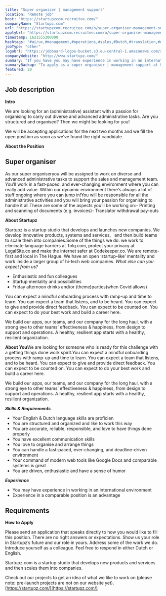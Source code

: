 ```yaml
---
title: "Super organiser | management support"
location: "Remote job"
host: "https://startupzcom.recruitee.com/"
companyName: "Startupz.com"
url: "https://startupzcom.recruitee.com/o/super-organiser-management-support"
applyUrl: "https://startupzcom.recruitee.com/o/super-organiser-management-support/c/new"
timestamp: 1621555200000
hashtags: "#ui/ux,#management,#operations,#sales,#Dutch,#translation,#office,#English"
jobType: "other"
logoUrl: "https://jobboard-logos-bucket.s3.eu-central-1.amazonaws.com/startupz-com"
companyWebsite: "http://www.startupz.com/"
summary: "If you have you may have experience in working in an international environment, Startupz.com is looking for someone with your skillset."
summaryBackup: "To apply as a super organiser | management support at Startupz.com, you preferably need to have some knowledge of: #ui/ux, #management, #operations."
featured: 20
---
```


## Job description

**Intro**

We are looking for an (administrative) assistant with a passion for organising to carry out diverse and advanced administrative tasks. Are you structured and organised? Then we might be looking for you!

We will be accepting applications for the next two months and we fill the open position as soon as we’ve found the right candidate.

**About the Position**

## Super organiser

As our super organiseryou will be assigned to work on diverse and advanced administrative tasks to support the sales and management team. You’ll work in a fast-paced, and ever-changing environment where you can really add value. Within our dynamic environment there's always a lot of stuff ongoing where you can jump in!You will be responsible for all the administrative activities and you will bring your passion for organising to handle it all.These are some of the aspects you’ll be working on:- Printing and scanning of documents (e.g. invoices)- Translator withdrawal pay-outs

**About Startupz**

Startupz is a startup studio that develops and launches new companies. We develop innovative products, systems and services,   and then build teams to scale them into companies.Some of the things we do: we work to eliminate language barriers at Tolq.com, protect your privacy at LegalSite.co and make the internet safer at Codekeeper.co. We are remote-first and local in The Hague. We have an open ‘startup-like’ mentality and work inside a larger group of hi-tech web companies. _What else can you expect from us?_

*   Enthusiastic and fun colleagues
*   Startup mentality and possibilities
*   Friday afternoon drinks and/or (theme)parties(when Covid allows)

You can expect a mindful onboarding process with ramp-up and time to learn. You can expect a team that listens, and to be heard. You can expect to give and provide direct feedback. You can expect to be counted on. You can expect to do your best work and build a career here.

We build our apps, our teams, and our company for the long haul, with a strong eye to other teams’ effectiveness & happiness, from design to support and operations. A healthy, resilient app starts with a healthy, resilient organization.

**About You**We are looking for someone who is ready for this challenge with a getting things done work spirit.You can expect a mindful onboarding process with ramp-up and time to learn. You can expect a team that listens, and to be heard. You can expect to give and provide direct feedback. You can expect to be counted on. You can expect to do your best work and build a career here.

We build our apps, our teams, and our company for the long haul, with a strong eye to other teams’ effectiveness & happiness, from design to support and operations. A healthy, resilient app starts with a healthy, resilient organization.

**_Skills & Requirements_**

*   Your English & Dutch language skills are proficien
*   You are structured and organized and like to work this way
*   You are accurate, reliable, responsible, and love to have things done properly
*   You have excellent communication skills
*   You love to organise and arrange things
*   You can handle a fast-paced, ever-changing, and deadline-driven environment
*   Your command of modern web tools like Google Docs and comparable systems is great
*   You are driven, enthusiastic and have a sense of humor

_**Experience**_

*   You may have experience in working in an international environment
*   Experience in a comparable position is an advantage

## Requirements

**How to Apply**

Please send an application that speaks directly to how you would like to fill this position. There are no right answers or expectations. Show us your role in Startupz’s future and our role in yours. Address some of the work we do. Introduce yourself as a colleague. Feel free to respond in either Dutch or English.

Startupz.com is a startup studio that develops new products and services and then scales them into companies.

Check out our projects to get an idea of what we like to work on (please note: pre-launch projects are not on our website yet). [https://startupz.com/](https://startupz.com/)
